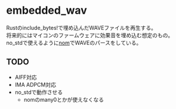 # embedded_wav

Rustのinclude_bytes!で埋め込んだWAVEファイルを再生する。  
将来的にはマイコンのファームウェアに効果音を埋め込む想定のもの。  
no_stdで使えるように[nom](https://github.com/Geal/nom)でWAVEのパースをしている。  

## TODO

- AIFF対応
- IMA ADPCM対応
- no_stdで動作させる
  - nomのmany0とかが使えなくなる
